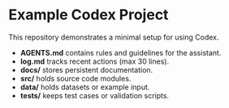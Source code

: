 # Example Codex Project

This repository demonstrates a minimal setup for using Codex.

- **AGENTS.md** contains rules and guidelines for the assistant.
- **log.md** tracks recent actions (max 30 lines).
- **docs/** stores persistent documentation.
- **src/** holds source code modules.
- **data/** holds datasets or example input.
- **tests/** keeps test cases or validation scripts.
